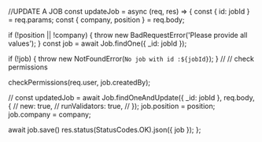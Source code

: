//UPDATE A JOB
const updateJob = async (req, res) => {
  const { id: jobId } = req.params;
  const { company, position } = req.body;

  if (!position || !company) {
    throw new BadRequestError('Please provide all values');
  }
  const job = await Job.findOne({ _id: jobId });

  if (!job) {
    throw new NotFoundError(`No job with id :${jobId}`);
  }
  //   // check permissions

  checkPermissions(req.user, job.createdBy);

  //  const updatedJob = await Job.findOneAndUpdate({ _id: jobId }, req.body, {
  //    new: true,
  //    runValidators: true,
  //  });
  job.position = position;
  job.company = company;

  await job.save()
  res.status(StatusCodes.OK).json({ job });
};